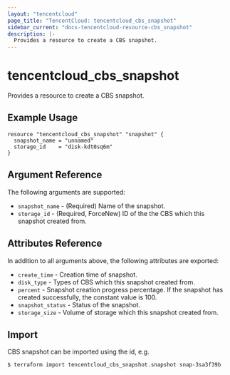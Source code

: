 ```yaml
---
layout: "tencentcloud"
page_title: "TencentCloud: tencentcloud_cbs_snapshot"
sidebar_current: "docs-tencentcloud-resource-cbs_snapshot"
description: |-
  Provides a resource to create a CBS snapshot.
---
```


# tencentcloud_cbs_snapshot

Provides a resource to create a CBS snapshot.

## Example Usage

```hcl
resource "tencentcloud_cbs_snapshot" "snapshot" {
  snapshot_name = "unnamed"
  storage_id    = "disk-kdt0sq6m"
}
```

## Argument Reference

The following arguments are supported:

* `snapshot_name` - (Required) Name of the snapshot.
* `storage_id` - (Required, ForceNew) ID of the the CBS which this snapshot created from.

## Attributes Reference

In addition to all arguments above, the following attributes are exported:

* `create_time` - Creation time of snapshot.
* `disk_type` - Types of CBS which this snapshot created from.
* `percent` - Snapshot creation progress percentage. If the snapshot has created successfully, the constant value is 100.
* `snapshot_status` - Status of the snapshot.
* `storage_size` - Volume of storage which this snapshot created from.


## Import

CBS snapshot can be imported using the id, e.g.

```
$ terraform import tencentcloud_cbs_snapshot.snapshot snap-3sa3f39b
```

